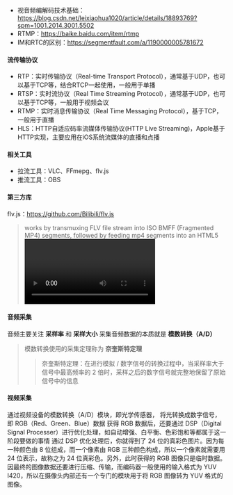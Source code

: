 - 视音频编解码技术基础：https://blog.csdn.net/leixiaohua1020/article/details/18893769?spm=1001.2014.3001.5502
- RTMP：https://baike.baidu.com/item/rtmp
- IM和RTC的区别：https://segmentfault.com/a/1190000005781672


#### 流传输协议
- RTP：实时传输协议（Real-time Transport Protocol），通常基于UDP，也可以基于TCP等，结合RTCP一起使用，一般用于单播
- RTSP：实时流协议（Real Time Streaming Protocol），通常基于UDP，也可以基于TCP等，一般用于视频会议
- RTMP：实时消息传输协议（Real Time Messaging Protocol），基于TCP，一般用于直播
- HLS：HTTP自适应码率流媒体传输协议(HTTP Live Streaming)，Apple基于HTTP实现，主要应用在iOS系统流媒体的直播和点播


#### 相关工具
- 拉流工具：VLC、FFmepg、flv.js
- 推流工具：OBS


#### 第三方库
flv.js：https://github.com/Bilibili/flv.js
> works by transmuxing FLV file stream into ISO BMFF (Fragmented MP4) segments, followed by feeding mp4 segments into an HTML5 <video> element through Media Source Extensions API.


#### 音频采集
音频主要关注 **采样率** 和 **采样大小**
采集音频数据的本质就是 **模数转换（A/D）**
> 模数转换使用的采集定理称为 **奈奎斯特定理**
> > 奈奎斯特定理：在进行模拟 / 数字信号的转换过程中，当采样率大于信号中最高频率的 2 倍时，采样之后的数字信号就完整地保留了原始信号中的信息

#### 视频采集
通过视频设备的模数转换（A/D）模块，即光学传感器， 将光转换成数字信号，即 RGB（Red、Green、Blue）数据
获得 RGB 数据后，还要通过 DSP（Digital Signal Processer）进行优化处理，如自动增强、白平衡、色彩饱和等都属于这一阶段要做的事情
通过 DSP 优化处理后，你就得到了 24 位的真彩色图片。因为每一种颜色由 8 位组成，而一个像素由 RGB 三种颜色构成，所以一个像素就需要用 24 位表示，故称之为 24 位真彩色。另外，此时获得的 RGB 图像只是临时数据。因最终的图像数据还要进行压缩、传输，而编码器一般使用的输入格式为 YUV I420，所以在摄像头内部还有一个专门的模块用于将 RGB 图像转为 YUV 格式的图像。










